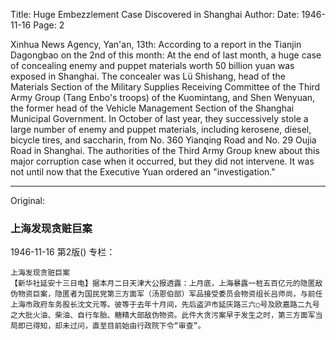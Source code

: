 Title: Huge Embezzlement Case Discovered in Shanghai
Author:
Date: 1946-11-16
Page: 2

Xinhua News Agency, Yan'an, 13th: According to a report in the Tianjin Dagongbao on the 2nd of this month: At the end of last month, a huge case of concealing enemy and puppet materials worth 50 billion yuan was exposed in Shanghai. The concealer was Lü Shishang, head of the Materials Section of the Military Supplies Receiving Committee of the Third Army Group (Tang Enbo's troops) of the Kuomintang, and Shen Wenyuan, the former head of the Vehicle Management Section of the Shanghai Municipal Government. In October of last year, they successively stole a large number of enemy and puppet materials, including kerosene, diesel, bicycle tires, and saccharin, from No. 360 Yianqing Road and No. 29 Oujia Road in Shanghai. The authorities of the Third Army Group knew about this major corruption case when it occurred, but they did not intervene. It was not until now that the Executive Yuan ordered an "investigation."



<hr /> 

Original: 


### 上海发现贪赃巨案

1946-11-16
第2版()
专栏：

    上海发现贪赃巨案
    【新华社延安十三日电】据本月二日天津大公报透露：上月底，上海暴露一桩五百亿元的隐匿敌伪物资巨案，隐匿者为国民党第三方面军（汤恩伯部）军品接受委员会物资组长吕师尚，与前任上海市政府车务股长沈文元等。彼等于去年十月间，先后盗沪市延庆路三六○号及欧嘉路二九号之大批火油、柴油、自行车胎、糖精大部敌伪物资。此件大贪污案早于发生之时，第三方面军当局即已得知，却未过问，直至目前始由行政院下令“审查”。
